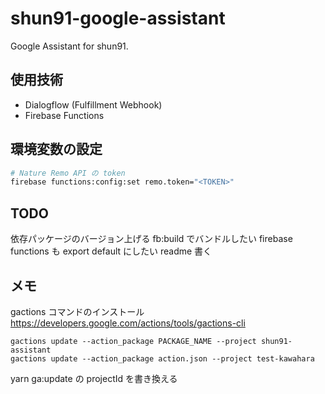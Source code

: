 # shun91-google-assistant

Google Assistant for shun91.

## 使用技術

- Dialogflow (Fulfillment Webhook)
- Firebase Functions

## 環境変数の設定

```bash
# Nature Remo API の token
firebase functions:config:set remo.token="<TOKEN>"
```

## TODO

依存パッケージのバージョン上げる
fb:build でバンドルしたい
firebase functions も export default にしたい
readme 書く

## メモ

gactions コマンドのインストール  
https://developers.google.com/actions/tools/gactions-cli

```
gactions update --action_package PACKAGE_NAME --project shun91-assistant
gactions update --action_package action.json --project test-kawahara
```

yarn ga:update の projectId を書き換える
